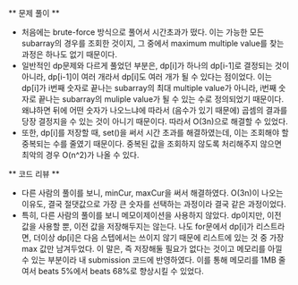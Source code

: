 ** 문제 풀이 **
- 처음에는 brute-force 방식으로 풀어서 시간초과가 떴다. 이는 가능한 모든 subarray의 경우를 조회한 것이지, 그 중에서 maximum multiple value를 찾는 과정은 하나도 없기 때문이다.
- 일반적인 dp문제와 다르게 풀었던 부분은, dp[i]가 하나의 dp[i-1]로 결정되는 것이 아니라, dp[i-1]이 여러 개라서 dp[i]도 여러 개가 될 수 있다는 점이었다. 이는 dp[i]가 i번째 숫자로 끝나는 subarray의 최대 multiple value가 아니라, i번째 숫자로 끝나는 subarray의 muliple value가 될 수 있는 수로 정의되었기 때문이다. 왜냐하면 뒤에 어떤 숫자가 나오느냐에 따라서 (음수가 있기 때문에) 곱셈의 결과를 당장 결정지을 수 있는 것이 아니기 때문이다. 따라서 O(3n)으로 해결할 수 있었다.
- 또한, dp[i]를 저장할 때, set()을 써서 시간 초과를 해결하였는데, 이는 조회해야 할 중복되는 수를 줄였기 때문이다. 중복된 값을 조회하지 않도록 처리해주지 않으면 최악의 경우 O(n^2)가 나올 수 있다. 

** 코드 리뷰 **
- 다른 사람의 풀이를 보니, minCur, maxCur을 써서 해결하였다. O(3n)이 나오는 이유도, 결국 절댓값으로 가장 큰 숫자를 선택하는 과정이라 결국 같은 과정이었다.
- 특히, 다른 사람의 풀이를 보니 메모이제이션을 사용하지 않았다. dp이지만, 이전 값을 사용할 뿐, 이전 값을 저장해두지는 않는다. 나도 for문에서 dp[i]가 리스트라면, 더이상 dp[i]은 다음 스텝에서는 쓰이지 않기 때문에 리스트에 있는 것 중 가장 max 값만 남겨두었다. 이 말은, 즉 저장해둘 필요가 없다는 것이고 메모리를 아낄 수 있는 부분이라 내 submission 코드에 반영하였다. 이를 통해 메모리를 1MB 줄여서 beats 5%에서 beats 68%로 향상시킬 수 있었다.